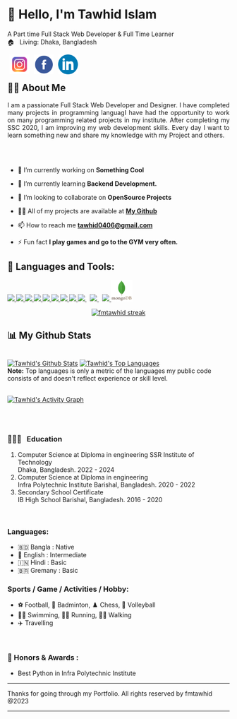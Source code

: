 <!-- banner image starts here  -->
<!--  <img src="./images/banner.png" width="100%">  -->
<!-- banner image ends here  -->

<h1> 👋 Hello, I'm Tawhid Islam </h1>

A Part time Full Stack Web Developer & Full Time Learner  
🏠 &nbsp; Living: Dhaka, Bangladesh

<!-- Contact me section starts here  -->

[<img align="left" alt="instagram" title="instagram link" width="45" hspace="5" src="./images/instagram.svg" />][youtube]
[<img align="left" alt="facebook" title="facebook" width="45" hspace="5" src="./images/facebook.svg" />][facebook]
[<img align="left" alt="linkedin" title="linkedin" width="45" hspace="5" src="./images/linkedin.svg" />][linkedin]
<br />
<br />

<!-- Contact me section ends here  -->

<!-- about-me section starts here  -->

## 🙋‍♂️ About Me

<p align="justify">
I am a passionate Full Stack Web Developer and Designer. I have completed many projects in programming languagI have had the opportunity to work on many programming related projects in my institute. After completing my SSC 2020, I am improving my web development skills. Every day I want to learn something new and share my knowledge with my Project and others.
</p>

<br /><br />
<!-- about-me section ends here  -->


- 🔭 I’m currently working on **Something Cool**

- 🌱 I’m currently learning **Backend Development.**

- 👯 I’m looking to collaborate on **OpenSource Projects**

- 👨‍💻 All of my projects are available at **[My Github](https://github.com/fmtawhid?tab=repositories)**

- 📫 How to reach me **tawhid0406@gmail.com**

- ⚡ Fun fact **I play games and go to the GYM very often.**


## 🚀 Languages and Tools:

<p align="left"> 
    <a href="https://getbootstrap.com" target="_blank"> <img src="https://img.icons8.com/color/48/000000/bootstrap.png"/> </a> 
    <a href="https://www.python.org" target="_blank"> <img src="https://img.icons8.com/color/48/000000/python.png"/> </a> 
    <a href="https://developer.mozilla.org/en-US/docs/Web/JavaScript" target="_blank"> <img src="https://img.icons8.com/color/48/000000/javascript.png"/> </a> 
    <a href="https://www.w3.org/html/" target="_blank"> <img src="https://img.icons8.com/color/48/000000/html-5.png"/> </a> 
    <a href="https://www.w3schools.com/css/" target="_blank"> <img src="https://img.icons8.com/color/48/000000/css3.png"/> </a> 
    <a href="https://git-scm.com/" target="_blank"> <img src="https://img.icons8.com/color/48/000000/git.png"/> </a> 
    <a href="https://www.java.com" target="_blank"> <img src="https://img.icons8.com/color/48/000000/java-coffee-cup-logo.png"/> </a>
    <a href="https://reactjs.org/" target="_blank"> <img src="https://img.icons8.com/color/48/000000/react-native.png"/> </a>
    <a style="padding-right:8px;" href="https://nodejs.org" target="_blank"> <img src="https://img.icons8.com/color/48/000000/nodejs.png"/> </a> 
    <a style="padding-right:8px;" href="https://www.mysql.com/" target="_blank"> <img src="https://img.icons8.com/fluent/50/000000/mysql-logo.png"/> </a>
    <a href="https://aws.amazon.com/" target="_blank"> <img src="https://img.icons8.com/color/50/000000/amazon-web-services.png"/> </a>
    <a href="https://www.mongodb.com/" target="_blank"> <img src="https://raw.githubusercontent.com/devicons/devicon/master/icons/mongodb/mongodb-original-wordmark.svg" alt="mongodb" width="48" height="48"/> </a> 

<br/>

<p align="center">
    <a href="https://github.com/fmtawhid/github-readme-streak-stats">
        <img title="🔥 Get streak stats for your profile at git.io/streak-stats" alt="fmtawhid streak" src="https://github-readme-streak-stats.herokuapp.com/?user=fmtawhid&theme=black-ice&hide_border=true&stroke=0000&background=060A0CD0"/>
    </a>
</p>

## 📊 My Github Stats

  <br/>
    <a href="https://github.com/fmtawhid/github-readme-stats"><img alt="Tawhid's Github Stats" src="https://github-readme-stats.vercel.app/api?username=fmtawhid&show_icons=true&count_private=true&theme=react&hide_border=true&bg_color=0D1117" /></a>
  <a href="https://github.com/fmtawhid/github-readme-stats"><img alt="Tawhid's Top Languages" src="https://github-readme-stats.vercel.app/api/top-langs/?username=fmtawhid&langs_count=8&count_private=true&layout=compact&theme=react&hide_border=true&bg_color=0D1117" /></a>
  <br/>
  <b>Note:</b> Top languages is only a metric of the languages my public code consists of and doesn't reflect experience or skill level.


<br/>
<br/>

<a href="https://github.com/fmtawhid/github-readme-activity-graph"><img alt="Tawhid's Activity Graph" src="https://activity-graph.herokuapp.com/graph?username=fmtawhid&bg_color=0D1117&color=5BCDEC&line=5BCDEC&point=FFFFFF&hide_border=true" /></a>

<br/>
<br/>


### 👨🏻‍🎓 &nbsp; Education

1. Computer Science at Diploma in engineering 
   SSR Institute of Technology  
   Dhaka, Bangladesh.
   2022 - 2024
2. Computer Science at Diploma in engineering   
   Infra Polytechnic Institute 
   Barishal, Bangladesh.
   2020 - 2022
3. Secondary School Certificate  
   IB High School
   Barishal, Bangladesh.
   2016 - 2020


<br />

<!-- education section ends here  -->

<!-- my languages section starts here  -->

### Languages:

- 🇧🇩 Bangla : Native
- 🏴󠁧󠁢󠁥󠁮󠁧󠁿 English : Intermediate
- 🇮🇳 Hindi : Basic
- 🇧🇷 Gremany : Basic
  <br />

<!-- my languages section ends here  -->

<!-- my sports and game section starts here  -->

### Sports / Game / Activities / Hobby:

- ⚽ Football, 🏸 Badminton, ♟️ Chess, 🏐 Volleyball
- 🏊‍♂️ Swimming, 🏃‍♂️ Running, 🚶‍♂️ Walking
- ✈️ Travelling

<br />
<!-- my sports and games section ends here  -->

<!-- Honors & awards section starts here  -->

### 🏅 Honors & Awards :

- Best Python in Infra Polytechnic Institute

---

Thanks for going through my Portfolio.
All rights reserved by fmtawhid @2023

---

<!-- my achievement section ends here  -->

<!-- Links section starts here -->

[youtube]: https://www.instagram.com/fmtawhid/
[facebook]: https://www.facebook.com/fmtawhid1
[linkedin]: https://www.linkedin.com/in/fmtawhid/
[github]: https://github.com/fmtawhid

<!-- web related playlists starts here  -->
[tikkaway]: https://fmtawhid.github.io/Tikkaway_Restaurant_Website/


<!-- Links section ends here -->
